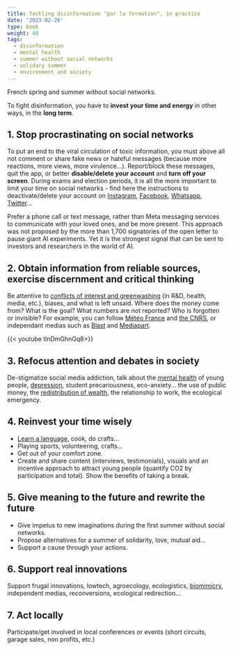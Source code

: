 ```yaml
---
title: Tackling disinformation "par la formation", in practice
date: '2023-02-26'
type: book
weight: 40
tags:
  - disinformation
  - mental health
  - summer without social networks
  - solidary summer
  - environment and society
---
```


French spring and summer without social networks.

<!--more-->

To fight disinformation, you have to <b>invest your time and energy</b> in other ways, in the <b>long term</b>.

## 1. Stop procrastinating on social networks

To put an end to the viral circulation of toxic information, you must above all not comment or share fake news or hateful messages (because more reactions, more views, more virulence...). Report/block these messages, quit the app, or better <b>disable/delete your account</b> and <b>turn off your screen</b>. During exams and election periods, it is all the more important to limit your time on social networks - find here the instructions to deactivate/delete your account on [Instagram](https://help.instagram.com/370452623149242), [Facebook](https://www.facebook.com/help/224562897555674), [Whatsapp](https://faq.whatsapp.com/2138577903196467/), [Twitter](https://help.twitter.com/en/managing-your-account/how-to-deactivate-twitter-account)...

Prefer a phone call or text message, rather than Meta messaging services to communicate with your loved ones, and be more present. This approach was not proposed by the more than 1,700 signatories of the open letter to pause giant AI experiments. Yet it is the strongest signal that can be sent to investors and researchers in the world of AI.

## 2. Obtain information from reliable sources, exercise discernment and critical thinking

Be attentive to [conflicts of interest and greenwashing](https://www.mtpcours.fr/en/c/desinformation/greenwashing/) (in R&D, health, media, etc.), biases, and what is left unsaid. Where does the money come from? What is the goal? What numbers are not reported? Who is forgotten or invisible? For example, you can follow [Météo France](https://meteofrance.com/actualites-et-dossiers/actualites/climat/secheresse-32-jours-sans-pluie-en-france-record-battu) and [the CNRS](https://lejournal.cnrs.fr/articles/climatosceptiques-sur-twitter-enquete-sur-les-mercenaires-de-lintox), or independant medias such as [Blast](https://www.blast-info.fr/articles/2023/sommes-nous-toujours-en-democratie-AwJ1_TmlTM-ONwHybrhuqQ) and [Mediapart](https://www.mediapart.fr/).

{{< youtube tlnDmGhnGq8>}} 

## 3. Refocus attention and debates in society

De-stigmatize social media addiction, talk about the [mental health](https://www.lajauneetlarouge.com/petit-bambou-lappli-de-meditation-cofondee-par-un-polytechnicien/) of young people, [depression](https://www.youtube.com/watch?v=MN3D0uLEERU&ab_channel=GDGFrance), student precariousness, eco-anxiety... the use of public money, the [redistribution of wealth](https://www.mtpcours.fr/en/c/desinformation/rapport-villani/), the relationship to work, the ecological emergency.

## 4. Reinvest your time wisely

- [Learn a language](https://www.mtpcours.fr/en/post/22-03-29-language-learning/), cook, do crafts…
- Playing sports, volunteering, crafts…
- Get out of your comfort zone.
- Create and share content (interviews, testimonials), visuals and an incentive approach to attract young people (quantify CO2 by participation and total). Show the benefits of taking a break.

## 5. Give meaning to the future and rewrite the future

- Give impetus to new imaginations during the first summer without social networks.
- Propose alternatives for a summer of solidarity, love, mutual aid...
- Support a cause through your actions.

## 6. Support real innovations

Support frugal innovations, lowtech, agroecology, ecologistics, [biomimicry](https://www.mtpcours.fr/en/c/physique-chimie/#biomimicry), independent medias, reconversions, ecological redirection...

## 7. Act locally

Participate/get involved in local conferences or events (short circuits, garage sales, non profits, etc.)